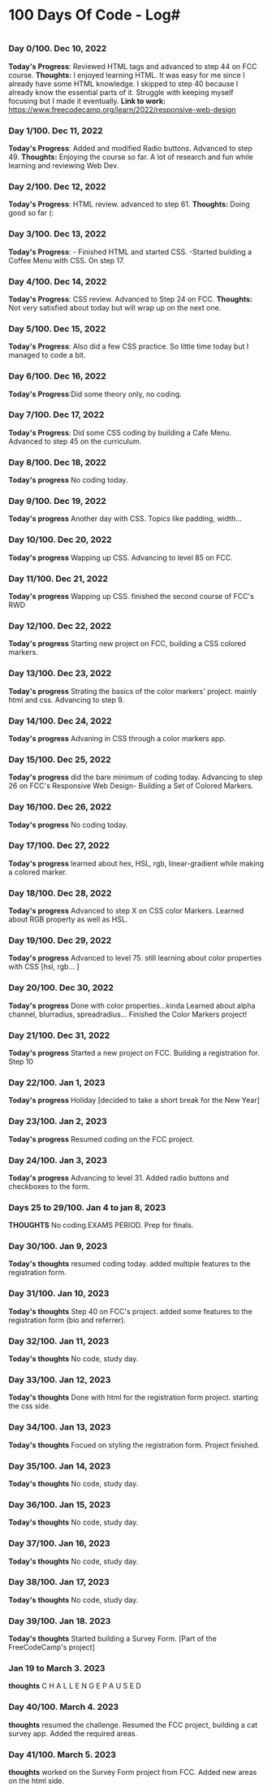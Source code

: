 # 100 Days Of Code - Log#
# ######################## 

### Day 0/100. Dec 10, 2022
**Today's Progress**: Reviewed HTML tags and advanced to step 44 on FCC course.
**Thoughts:** I enjoyed learning HTML. It was easy for me since I already have some HTML knowledge. I skipped to step 40 because I already know the essential parts of it.
Struggle with keeping myself focusing but I made it eventually.
**Link to work:** https://www.freecodecamp.org/learn/2022/responsive-web-design


### Day 1/100. Dec 11, 2022 
**Today's Progress**: Added and modified Radio buttons. Advanced to step 49.
**Thoughts:** Enjoying the course so far. A lot of research and fun while learning and reviewing Web Dev.

### Day 2/100. Dec 12, 2022
**Today's Progress**: HTML review. advanced to step 61.
**Thoughts:** Doing good so far (:

### Day 3/100. Dec 13, 2022
**Today's Progress**: - Finished HTML and started CSS. 
-Started building a Coffee Menu with CSS. On step 17.

### Day 4/100. Dec 14, 2022
**Today's Progress**: CSS review. Advanced to Step 24 on FCC.
**Thoughts:** Not very satisfied about today but will wrap up on the next one.

### Day 5/100. Dec 15, 2022
**Today's Progress**: Also did a few CSS practice. So little time today but I managed to code a bit.

### Day 6/100. Dec 16, 2022
**Today's Progress**:Did some theory only, no coding.

### Day 7/100. Dec 17, 2022
**Today's Progress**: Did some CSS coding by building a Cafe Menu.
Advanced to step 45 on the curriculum.

### Day 8/100. Dec 18, 2022
**Today's progress** No coding today.

### Day 9/100. Dec 19, 2022
**Today's progress** Another day with CSS. Topics like padding, width...

### Day 10/100. Dec 20, 2022
**Today's progress** Wapping up CSS.
Advancing to level 85 on FCC. 

### Day 11/100. Dec 21, 2022
**Today's progress** Wapping up CSS.
finished the second course of FCC's RWD

### Day 12/100. Dec 22, 2022
**Today's progress**
Starting new project on FCC, building a CSS colored markers.

### Day 13/100. Dec 23, 2022
**Today's progress**
Strating the basics of the color markers' project. mainly html and css. Advancing to step 9.

### Day 14/100. Dec 24, 2022
**Today's progress**
Advaning in CSS through a color markers app.

### Day 15/100. Dec 25, 2022
**Today's progress**
did the bare minimum of coding today. Advancing to step 26 on FCC's Responsive Web Design- Building a Set of Colored Markers.

### Day 16/100. Dec 26, 2022
**Today's progress**
No coding today.

### Day 17/100. Dec 27, 2022
**Today's progress**
learned about hex, HSL, rgb, linear-gradient while making a colored marker.

### Day 18/100. Dec 28, 2022
**Today's progress**
Advanced to step X on CSS color Markers. Learned about RGB property as well as HSL.



### Day 19/100. Dec 29, 2022
**Today's progress**
Advanced to level 75. still learning about color properties with CSS [hsl, rgb... ]

### Day 20/100. Dec 30, 2022
**Today's progress**
Done with color properties...kinda
Learned about alpha channel, blurradius, spreadradius...
Finished the Color Markers project!

### Day 21/100. Dec 31, 2022
**Today's progress**
Started a new project on FCC. Building a registration for. Step 10 
### Day 22/100. Jan 1, 2023
**Today's progress**
Holiday [decided to take a short break for the New Year]

### Day 23/100. Jan 2, 2023
**Today's progress**
Resumed coding on the FCC project.
 
### Day 24/100. Jan 3, 2023
**Today's progress**
Advancing to level 31. Added radio buttons and checkboxes to the form.


### Days 25 to 29/100. Jan 4 to jan 8, 2023
**THOUGHTS**
No coding.EXAMS PERIOD. Prep for finals.

### Day 30/100. Jan 9, 2023
**Today's thoughts**
resumed coding today. added multiple features to the registration form.

### Day 31/100. Jan 10, 2023
**Today's thoughts**
Step 40 on FCC's project. added some features to the registration form (bio and referrer).  

### Day 32/100. Jan 11, 2023
**Today's thoughts**
No code, study day.

### Day 33/100. Jan 12, 2023
**Today's thoughts**
Done with html for the registration form project. starting the css side.

### Day 34/100. Jan 13, 2023
**Today's thoughts**
Focued on styling the registration form.
Project finished.

### Day 35/100. Jan 14, 2023
**Today's thoughts**
No code, study day. 

### Day 36/100. Jan 15, 2023
**Today's thoughts**
No code, study day.

### Day 37/100. Jan 16, 2023
**Today's thoughts**
No code, study day.

### Day 38/100. Jan 17, 2023
**Today's thoughts**
No code, study day.

### Day 39/100. Jan 18. 2023
**Today's thoughts**
Started building a Survey Form. [Part of the FreeCodeCamp's project]

### Jan 19 to March 3. 2023
**thoughts**
C H A L L E N G E   P A U S E D

### Day 40/100. March 4. 2023
**thoughts**
resumed the challenge.
Resumed the FCC project, building a cat survey app. Added the required areas.

### Day 41/100. March 5. 2023
**thoughts** 
worked on the Survey Form project from FCC. Added new areas on the html side.